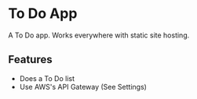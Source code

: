 # To Do App
A To Do app.  Works everywhere with static site hosting.


## Features
- Does a To Do list
- Use AWS's API Gateway (See Settings)
